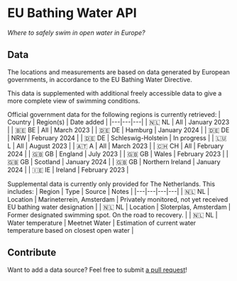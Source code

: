 # EU Bathing Water API
_Where to safely swim in open water in Europe?_

## Data
The locations and measurements are based on data generated by European governments, in accordance to the EU Bathing Water Directive.

This data is supplemented with additional freely accessible data to give a more complete view of swimming conditions.

Official government data for the following regions is currently retrieved:
|  Country  | Region(s)   | Date added   |
|---|---|---|
| 🇳🇱 NL | All                | January 2023  |
| 🇧🇪 BE | All                | March 2023    |
| 🇩🇪 DE | Hamburg            | January 2024  |
| 🇩🇪 DE | NRW                | February 2024 |
| 🇩🇪 DE | Schleswig-Holstein | In progress   |
| 🇱🇺 L  | All                | August 2023   |
| 🇦🇹 A  | All                | March 2023    |
| 🇨🇭 CH | All                | February 2024 |
| 🇬🇧 GB | England            | July 2023     |
| 🇬🇧 GB | Wales              | February 2023 |
| 🇬🇧 GB | Scotland           | January 2024  |
| 🇬🇧 GB | Northern Ireland   | January 2024  |
| 🇮🇪 IE | Ireland            | February 2023 |

Supplemental data is currently only provided for The Netherlands. This includes:
| Region | Type | Source   |  Notes  |
|---|---|---|---|
| 🇳🇱 NL | Location | Marineterrein, Amsterdam | Privately monitored, not yet received EU bathing water designation  |
| 🇳🇱 NL | Location | Sloterplas, Amsterdam | Former designated swimming spot. On the road to recovery.  |
| 🇳🇱 NL | Water temperature | Meetnet Water | Estimation of current water temperature based on closest open water  |

## Contribute
Want to add a data source? Feel free to submit [a pull request](https://github.com/leonmelein/EUBathingWaterAPI/compare)!
